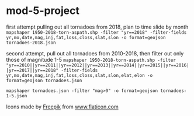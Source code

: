 # mod-5-project

first attempt pulling out all tornadoes from 2018, plan to time slide by month
`mapshaper 1950-2018-torn-aspath.shp -filter "yr==2018" -filter-fields yr,mo,date,mag,inj,fat,loss,closs,slat,slon -o format=geojson tornadoes-2018.json`

second attempt, pull out all tornadoes from 2010-2018, then filter out only those of magnitude 1-5
`mapshaper 1950-2018-torn-aspath.shp -filter "yr==2010||yr==2011||yr==2012||yr==2013||yr==2014||yr==2015||yr==2016||yr==2017||yr==2018" -filter-fields yr,mo,date,mag,inj,fat,loss,closs,slat,slon,elat,elon -o format=geojson tornadoes.json`

`mapshaper tornadoes.json -filter "mag>0" -o format=geojson tornadoes-1-5.json`

<div>Icons made by <a href="https://www.flaticon.com/authors/freepik" title="Freepik">Freepik</a> from <a href="https://www.flaticon.com/" title="Flaticon">www.flaticon.com</a></div>